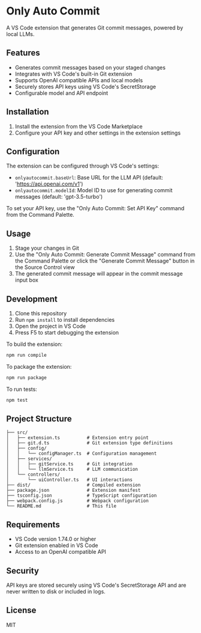# Only Auto Commit

A VS Code extension that generates Git commit messages, powered by local LLMs.

## Features

- Generates commit messages based on your staged changes
- Integrates with VS Code's built-in Git extension
- Supports OpenAI compatible APIs and local models
- Securely stores API keys using VS Code's SecretStorage
- Configurable model and API endpoint

## Installation

1. Install the extension from the VS Code Marketplace
2. Configure your API key and other settings in the extension settings

## Configuration

The extension can be configured through VS Code's settings:

- `onlyautocommit.baseUrl`: Base URL for the LLM API (default: 'https://api.openai.com/v1')
- `onlyautocommit.modelId`: Model ID to use for generating commit messages (default: 'gpt-3.5-turbo')

To set your API key, use the "Only Auto Commit: Set API Key" command from the Command Palette.

## Usage

1. Stage your changes in Git
2. Use the "Only Auto Commit: Generate Commit Message" command from the Command Palette or click the "Generate Commit Message" button in the Source Control view
3. The generated commit message will appear in the commit message input box

## Development

1. Clone this repository
2. Run `npm install` to install dependencies
3. Open the project in VS Code
4. Press F5 to start debugging the extension

To build the extension:
```bash
npm run compile
```

To package the extension:
```bash
npm run package
```

To run tests:
```bash
npm test
```

## Project Structure

```
├── src/
│   ├── extension.ts          # Extension entry point
│   ├── git.d.ts              # Git extension type definitions
│   ├── config/
│   │   └── configManager.ts  # Configuration management
│   ├── services/
│   │   ├── gitService.ts     # Git integration
│   │   └── llmService.ts     # LLM communication
│   └── controllers/
│       └── uiController.ts   # UI interactions
├── dist/                     # Compiled extension
├── package.json              # Extension manifest
├── tsconfig.json             # TypeScript configuration
├── webpack.config.js         # Webpack configuration
└── README.md                 # This file
```

## Requirements

- VS Code version 1.74.0 or higher
- Git extension enabled in VS Code
- Access to an OpenAI compatible API

## Security

API keys are stored securely using VS Code's SecretStorage API and are never written to disk or included in logs.

## License

MIT